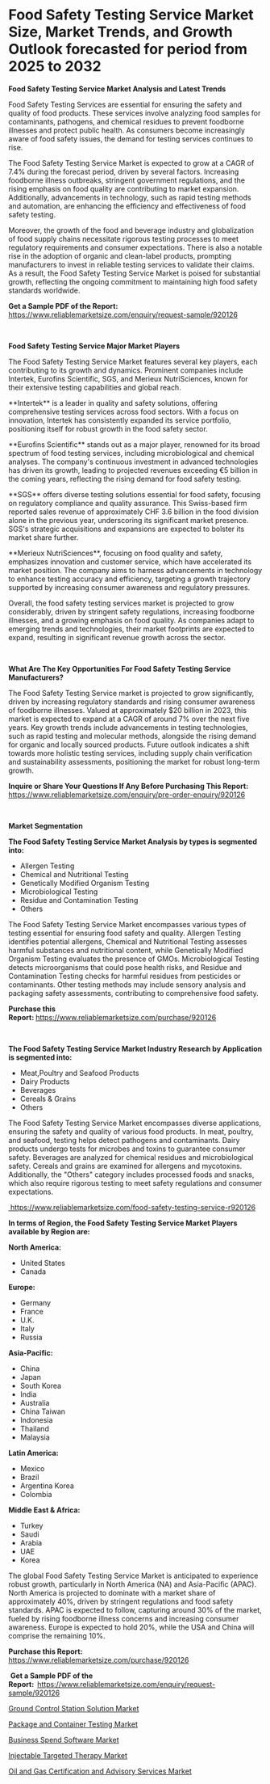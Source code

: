 <p><h1>Food Safety Testing Service Market Size, Market Trends, and Growth Outlook forecasted for period from 2025 to 2032</h1></p><p><strong>Food Safety Testing Service Market Analysis and Latest Trends</strong></p>
<p><p>Food Safety Testing Services are essential for ensuring the safety and quality of food products. These services involve analyzing food samples for contaminants, pathogens, and chemical residues to prevent foodborne illnesses and protect public health. As consumers become increasingly aware of food safety issues, the demand for testing services continues to rise.</p><p>The Food Safety Testing Service Market is expected to grow at a CAGR of 7.4% during the forecast period, driven by several factors. Increasing foodborne illness outbreaks, stringent government regulations, and the rising emphasis on food quality are contributing to market expansion. Additionally, advancements in technology, such as rapid testing methods and automation, are enhancing the efficiency and effectiveness of food safety testing.</p><p>Moreover, the growth of the food and beverage industry and globalization of food supply chains necessitate rigorous testing processes to meet regulatory requirements and consumer expectations. There is also a notable rise in the adoption of organic and clean-label products, prompting manufacturers to invest in reliable testing services to validate their claims. As a result, the Food Safety Testing Service Market is poised for substantial growth, reflecting the ongoing commitment to maintaining high food safety standards worldwide.</p></p>
<p><strong>Get a Sample PDF of the Report:&nbsp;</strong> <a href="https://www.reliablemarketsize.com/enquiry/request-sample/920126?utm_campaign=1832&utm_medium=2&utm_source=Github&utm_content=ia&utm_term=07032025&utm_id=food-safety-testing-service">https://www.reliablemarketsize.com/enquiry/request-sample/920126</a></p>
<p>&nbsp;</p>
<p><strong>Food Safety Testing Service Major Market Players</strong></p>
<p><p>The Food Safety Testing Service Market features several key players, each contributing to its growth and dynamics. Prominent companies include Intertek, Eurofins Scientific, SGS, and Merieux NutriSciences, known for their extensive testing capabilities and global reach.</p><p>**Intertek** is a leader in quality and safety solutions, offering comprehensive testing services across food sectors. With a focus on innovation, Intertek has consistently expanded its service portfolio, positioning itself for robust growth in the food safety sector.</p><p>**Eurofins Scientific** stands out as a major player, renowned for its broad spectrum of food testing services, including microbiological and chemical analyses. The company's continuous investment in advanced technologies has driven its growth, leading to projected revenues exceeding €5 billion in the coming years, reflecting the rising demand for food safety testing.</p><p>**SGS** offers diverse testing solutions essential for food safety, focusing on regulatory compliance and quality assurance. This Swiss-based firm reported sales revenue of approximately CHF 3.6 billion in the food division alone in the previous year, underscoring its significant market presence. SGS's strategic acquisitions and expansions are expected to bolster its market share further.</p><p>**Merieux NutriSciences**, focusing on food quality and safety, emphasizes innovation and customer service, which have accelerated its market position. The company aims to harness advancements in technology to enhance testing accuracy and efficiency, targeting a growth trajectory supported by increasing consumer awareness and regulatory pressures.</p><p>Overall, the food safety testing services market is projected to grow considerably, driven by stringent safety regulations, increasing foodborne illnesses, and a growing emphasis on food quality. As companies adapt to emerging trends and technologies, their market footprints are expected to expand, resulting in significant revenue growth across the sector.</p></p>
<p>&nbsp;</p>
<p><strong>What Are The Key Opportunities For Food Safety Testing Service Manufacturers?</strong></p>
<p><p>The Food Safety Testing Service market is projected to grow significantly, driven by increasing regulatory standards and rising consumer awareness of foodborne illnesses. Valued at approximately $20 billion in 2023, this market is expected to expand at a CAGR of around 7% over the next five years. Key growth trends include advancements in testing technologies, such as rapid testing and molecular methods, alongside the rising demand for organic and locally sourced products. Future outlook indicates a shift towards more holistic testing services, including supply chain verification and sustainability assessments, positioning the market for robust long-term growth.</p></p>
<p><strong>Inquire or Share Your Questions If Any Before Purchasing This Report:</strong> <a href="https://www.reliablemarketsize.com/enquiry/pre-order-enquiry/920126?utm_campaign=1832&utm_medium=2&utm_source=Github&utm_content=ia&utm_term=07032025&utm_id=food-safety-testing-service">https://www.reliablemarketsize.com/enquiry/pre-order-enquiry/920126</a></p>
<p>&nbsp;</p>
<p><strong>Market Segmentation</strong></p>
<p><strong>The Food Safety Testing Service Market Analysis by types is segmented into:</strong></p>
<p><ul><li>Allergen Testing</li><li>Chemical and Nutritional Testing</li><li>Genetically Modified Organism Testing</li><li>Microbiological Testing</li><li>Residue and Contamination Testing</li><li>Others</li></ul></p>
<p><p>The Food Safety Testing Service Market encompasses various types of testing essential for ensuring food safety and quality. Allergen Testing identifies potential allergens, Chemical and Nutritional Testing assesses harmful substances and nutritional content, while Genetically Modified Organism Testing evaluates the presence of GMOs. Microbiological Testing detects microorganisms that could pose health risks, and Residue and Contamination Testing checks for harmful residues from pesticides or contaminants. Other testing methods may include sensory analysis and packaging safety assessments, contributing to comprehensive food safety.</p></p>
<p><strong>Purchase this Report:&nbsp;</strong><a href="https://www.reliablemarketsize.com/purchase/920126?utm_campaign=1832&utm_medium=2&utm_source=Github&utm_content=ia&utm_term=07032025&utm_id=food-safety-testing-service">https://www.reliablemarketsize.com/purchase/920126</a></p>
<p>&nbsp;</p>
<p><strong>The Food Safety Testing Service Market Industry Research by Application is segmented into:</strong></p>
<p><ul><li>Meat,Poultry and Seafood Products</li><li>Dairy Products</li><li>Beverages</li><li>Cereals & Grains</li><li>Others</li></ul></p>
<p><p>The Food Safety Testing Service Market encompasses diverse applications, ensuring the safety and quality of various food products. In meat, poultry, and seafood, testing helps detect pathogens and contaminants. Dairy products undergo tests for microbes and toxins to guarantee consumer safety. Beverages are analyzed for chemical residues and microbiological safety. Cereals and grains are examined for allergens and mycotoxins. Additionally, the "Others" category includes processed foods and snacks, which also require rigorous testing to meet safety regulations and consumer expectations.</p></p>
<p><a href="https://www.reliablemarketsize.com/food-safety-testing-service-r920126?utm_campaign=1832&utm_medium=2&utm_source=Github&utm_content=ia&utm_term=07032025&utm_id=food-safety-testing-service">&nbsp;https://www.reliablemarketsize.com/food-safety-testing-service-r920126</a></p>
<p><strong>In terms of Region, the Food Safety Testing Service Market Players available by Region are:</strong></p>
<p>
    <p> <strong> North America: </strong>
        <ul>
            <li>United States</li>
            <li>Canada</li>
        </ul>
        </p> 
    <p> <strong> Europe: </strong>
        <ul>
            <li>Germany</li>
            <li>France</li>
            <li>U.K.</li>
            <li>Italy</li>
            <li>Russia</li>
        </ul>
        </p> 
    <p> <strong> Asia-Pacific: </strong>
        <ul>
            <li>China</li>
            <li>Japan</li>
            <li>South Korea</li>
            <li>India</li>
            <li>Australia</li>
            <li>China Taiwan</li>
            <li>Indonesia</li>
            <li>Thailand</li>
            <li>Malaysia</li>
        </ul>
        </p> 
    <p> <strong> Latin America: </strong>
        <ul>
            <li>Mexico</li>
            <li>Brazil</li>
            <li>Argentina Korea</li>
            <li>Colombia</li>
        </ul>
        </p> 
    <p> <strong> Middle East & Africa: </strong>
        <ul>
            <li>Turkey</li>
            <li>Saudi</li>
            <li>Arabia</li>
            <li>UAE</li>
            <li>Korea</li>
        </ul>
    </p>
    </p>
<p><p>The global Food Safety Testing Service Market is anticipated to experience robust growth, particularly in North America (NA) and Asia-Pacific (APAC). North America is projected to dominate with a market share of approximately 40%, driven by stringent regulations and food safety standards. APAC is expected to follow, capturing around 30% of the market, fueled by rising foodborne illness concerns and increasing consumer awareness. Europe is expected to hold 20%, while the USA and China will comprise the remaining 10%.</p></p>
<p><strong>Purchase this Report: </strong><a href="https://www.reliablemarketsize.com/purchase/920126?utm_campaign=1832&utm_medium=2&utm_source=Github&utm_content=ia&utm_term=07032025&utm_id=food-safety-testing-service">https://www.reliablemarketsize.com/purchase/920126</a></p>
<p>&nbsp;<strong>Get a Sample PDF of the Report:&nbsp;&nbsp;</strong><a href="https://www.reliablemarketsize.com/enquiry/request-sample/920126?utm_campaign=1832&utm_medium=2&utm_source=Github&utm_content=ia&utm_term=07032025&utm_id=food-safety-testing-service">https://www.reliablemarketsize.com/enquiry/request-sample/920126</a></p>
<p><strong></strong></p>
<p><p><a href="https://github.com/ryantindyaiz/Market-Research-Report-List-1/blob/main/ground-control-station-solution-market.md?utm_campaign=1832&utm_medium=2&utm_source=Github&utm_content=ia&utm_term=07032025&utm_id=food-safety-testing-service">Ground Control Station Solution Market</a></p><p><a href="https://github.com/motosyuliq/Market-Research-Report-List-1/blob/main/package-and-container-testing-market.md?utm_campaign=1832&utm_medium=2&utm_source=Github&utm_content=ia&utm_term=07032025&utm_id=food-safety-testing-service">Package and Container Testing Market</a></p><p><a href="https://github.com/thapabylers2/Market-Research-Report-List-1/blob/main/business-spend-software-market.md?utm_campaign=1832&utm_medium=2&utm_source=Github&utm_content=ia&utm_term=07032025&utm_id=food-safety-testing-service">Business Spend Software Market</a></p><p><a href="https://github.com/muskoaizahfi/Market-Research-Report-List-1/blob/main/injectable-targeted-therapy-market.md?utm_campaign=1832&utm_medium=2&utm_source=Github&utm_content=ia&utm_term=07032025&utm_id=food-safety-testing-service">Injectable Targeted Therapy Market</a></p><p><a href="https://github.com/AKSHATREPORTPRIME/Market-Research-Report-List-7/blob/main/oil-and-gas-certification-and-advisory-services-market.md?utm_campaign=1832&utm_medium=2&utm_source=Github&utm_content=ia&utm_term=07032025&utm_id=food-safety-testing-service">Oil and Gas Certification and Advisory Services Market</a></p></p>